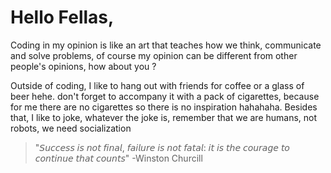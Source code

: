 # Hello Fellas,

Coding in my opinion is like an art that teaches how we think, communicate and solve problems, of course my opinion can be different from other people's opinions, how about you ?

Outside of coding, I like to hang out with friends for coffee or a glass of beer hehe. don't forget to accompany it with a pack of cigarettes, because for me there are no cigarettes so there is no inspiration hahahaha. Besides that, I like to joke, whatever the joke is, remember that we are humans, not robots, we need socialization

> "𝘚𝘶𝘤𝘤𝘦𝘴𝘴 𝘪𝘴 𝘯𝘰𝘵 𝘧𝘪𝘯𝘢𝘭, 𝘧𝘢𝘪𝘭𝘶𝘳𝘦 𝘪𝘴 𝘯𝘰𝘵 𝘧𝘢𝘵𝘢𝘭: 𝘪𝘵 𝘪𝘴 𝘵𝘩𝘦 𝘤𝘰𝘶𝘳𝘢𝘨𝘦 𝘵𝘰 𝘤𝘰𝘯𝘵𝘪𝘯𝘶𝘦 𝘵𝘩𝘢𝘵 𝘤𝘰𝘶𝘯𝘵𝘴" -Winston Churcill
